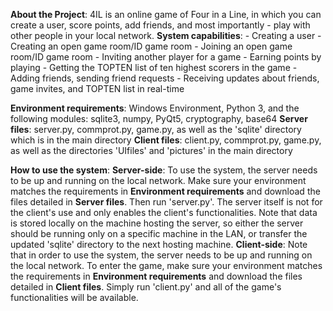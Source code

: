 **About the Project**: 4IL is an online game of Four in a Line, in which you can create a user, score points, add friends, and most importantly - play with other people in your local network. 
**System capabilities**:  - Creating a user
                      - Creating an open game room/ID game room
                      - Joining an open game room/ID game room
                      - Inviting another player for a game
                      - Earning points by playing
                      - Getting the TOPTEN list of ten highest scorers in the game
                      - Adding friends, sending friend requests
                      - Receiving updates about friends, game invites, and TOPTEN list in real-time
                      

**Environment requirements**: Windows Environment, Python 3, and the following modules: sqlite3, numpy, PyQt5, cryptography, base64
**Server files**: server.py, commprot.py, game.py, as well as the 'sqlite' directory which is in the main directory
**Client files**: client.py, commprot.py, game.py, as well as the directories 'UIfiles' and 'pictures' in the main directory

**How to use the system**: 
**Server-side**: To use the system, the server needs to be up and running on the local network.
                Make sure your environment matches the requirements in **Environment requirements** and download the files detailed in **Server files**.
                Then run 'server.py'. The server itself is not for the client's use and only enables the client's functionalities.
                Note that data is stored locally on the machine hosting the server, so either the server should be running only on a specific machine in the LAN,
                or transfer the updated 'sqlite' directory to the next hosting machine.
**Client-side**: Note that in order to use the system, the server needs to be up and running on the local network.
                To enter the game, make sure your environment matches the requirements in **Environment requirements** and download the files detailed in **Client files**.
                Simply run 'client.py' and all of the game's functionalities will be available.
            
